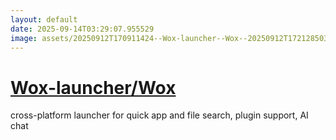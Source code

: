 ```yaml
---
layout: default
date: 2025-09-14T03:29:07.955529
image: assets/20250912T170911424--Wox-launcher--Wox--20250912T172128503--cropped.png
---
```


# [Wox-launcher/Wox](https://github.com/Wox-launcher/Wox)

cross-platform launcher for quick app and file search, plugin support, AI chat
